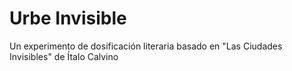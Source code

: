Urbe Invisible
==============

Un experimento de dosificación literaria basado en "Las Ciudades Invisibles" de Ítalo Calvino
